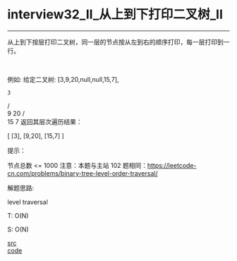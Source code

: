 # interview32_II_从上到下打印二叉树_II

---

从上到下按层打印二叉树，同一层的节点按从左到右的顺序打印，每一层打印到一行。

 

例如:
给定二叉树: [3,9,20,null,null,15,7],

    3
   / \
  9  20
    /  \
   15   7
返回其层次遍历结果：

[
  [3],
  [9,20],
  [15,7]
]
 

提示：

节点总数 <= 1000
注意：本题与主站 102 题相同：https://leetcode-cn.com/problems/binary-tree-level-order-traversal/


解题思路:

level traversal

T: O(N)

S: O(N)

[src](https://leetcode-cn.com/problems/cong-shang-dao-xia-da-yin-er-cha-shu-ii-lcof/) <br>
[code](code/interview32_II.c) <br>
